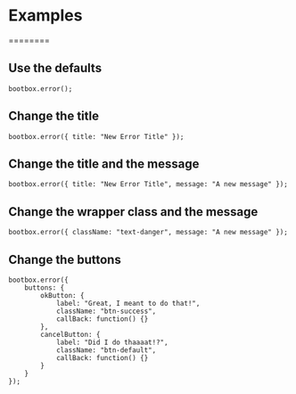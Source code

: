 # Examples
========

## Use the defaults
`bootbox.error();`

## Change the title
`bootbox.error({ title: "New Error Title" });`

## Change the title and the message
`bootbox.error({ title: "New Error Title", message: "A new message" });`

## Change the wrapper class and the message
`bootbox.error({ className: "text-danger", message: "A new message" });`

## Change the buttons
```
bootbox.error({ 
    buttons: { 
        okButton: {
            label: "Great, I meant to do that!",
            className: "btn-success", 
            callBack: function() {} 
        },
        cancelButton: {
            label: "Did I do thaaaat!?",
            className: "btn-default", 
            callBack: function() {} 
        }
    }
});
```
